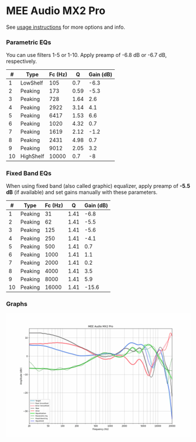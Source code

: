 # MEE Audio MX2 Pro
See [usage instructions](https://github.com/jaakkopasanen/AutoEq#usage) for more options and info.

### Parametric EQs
You can use filters 1-5 or 1-10. Apply preamp of -6.8 dB or -6.7 dB, respectively.

|   # | Type      |   Fc (Hz) |    Q |   Gain (dB) |
|-----|-----------|-----------|------|-------------|
|   1 | LowShelf  |       105 | 0.7  |        -6.3 |
|   2 | Peaking   |       173 | 0.59 |        -5.3 |
|   3 | Peaking   |       728 | 1.64 |         2.6 |
|   4 | Peaking   |      2922 | 3.14 |         4.1 |
|   5 | Peaking   |      6417 | 1.53 |         6.6 |
|   6 | Peaking   |      1020 | 4.32 |         0.7 |
|   7 | Peaking   |      1619 | 2.12 |        -1.2 |
|   8 | Peaking   |      2431 | 4.98 |         0.7 |
|   9 | Peaking   |      9012 | 2.05 |         3.2 |
|  10 | HighShelf |     10000 | 0.7  |        -8   |

### Fixed Band EQs
When using fixed band (also called graphic) equalizer, apply preamp of **-5.5 dB** (if available) and set gains manually with these parameters.

|   # | Type    |   Fc (Hz) |    Q |   Gain (dB) |
|-----|---------|-----------|------|-------------|
|   1 | Peaking |        31 | 1.41 |        -6.8 |
|   2 | Peaking |        62 | 1.41 |        -5.5 |
|   3 | Peaking |       125 | 1.41 |        -5.6 |
|   4 | Peaking |       250 | 1.41 |        -4.1 |
|   5 | Peaking |       500 | 1.41 |         0.7 |
|   6 | Peaking |      1000 | 1.41 |         1.1 |
|   7 | Peaking |      2000 | 1.41 |         0.2 |
|   8 | Peaking |      4000 | 1.41 |         3.5 |
|   9 | Peaking |      8000 | 1.41 |         5.9 |
|  10 | Peaking |     16000 | 1.41 |       -15.6 |

### Graphs
![](./MEE%20Audio%20MX2%20Pro.png)
